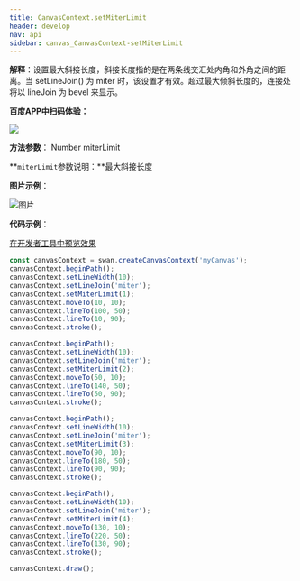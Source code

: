 ```yaml
---
title: CanvasContext.setMiterLimit
header: develop
nav: api
sidebar: canvas_CanvasContext-setMiterLimit
---
```




 


**解释**：设置最大斜接长度，斜接长度指的是在两条线交汇处内角和外角之间的距离。当 setLineJoin() 为 miter 时，该设置才有效。超过最大倾斜长度的，连接处将以 lineJoin 为 bevel 来显示。

**百度APP中扫码体验：**

<img src="https://b.bdstatic.com/miniapp/assets/images/doc_demo/pages_createCanvasContext.png"  class="demo-qrcode-image" />

**方法参数**： Number miterLimit

**`miterLimit`参数说明：**最大斜接长度  

**图片示例**：

![图片](../../../../img/api/canvas/setMiterLimit.png)

**代码示例**：

<a href="swanide://fragment/4d8cb34c8688d828ba9064e3d9406a231573721300843" title="在开发者工具中预览效果" target="_self">在开发者工具中预览效果</a>

```js
const canvasContext = swan.createCanvasContext('myCanvas');
canvasContext.beginPath();
canvasContext.setLineWidth(10);
canvasContext.setLineJoin('miter');
canvasContext.setMiterLimit(1);
canvasContext.moveTo(10, 10);
canvasContext.lineTo(100, 50);
canvasContext.lineTo(10, 90);
canvasContext.stroke();

canvasContext.beginPath();
canvasContext.setLineWidth(10);
canvasContext.setLineJoin('miter');
canvasContext.setMiterLimit(2);
canvasContext.moveTo(50, 10);
canvasContext.lineTo(140, 50);
canvasContext.lineTo(50, 90);
canvasContext.stroke();

canvasContext.beginPath();
canvasContext.setLineWidth(10);
canvasContext.setLineJoin('miter');
canvasContext.setMiterLimit(3);
canvasContext.moveTo(90, 10);
canvasContext.lineTo(180, 50);
canvasContext.lineTo(90, 90);
canvasContext.stroke();

canvasContext.beginPath();
canvasContext.setLineWidth(10);
canvasContext.setLineJoin('miter');
canvasContext.setMiterLimit(4);
canvasContext.moveTo(130, 10);
canvasContext.lineTo(220, 50);
canvasContext.lineTo(130, 90);
canvasContext.stroke();

canvasContext.draw();
```


